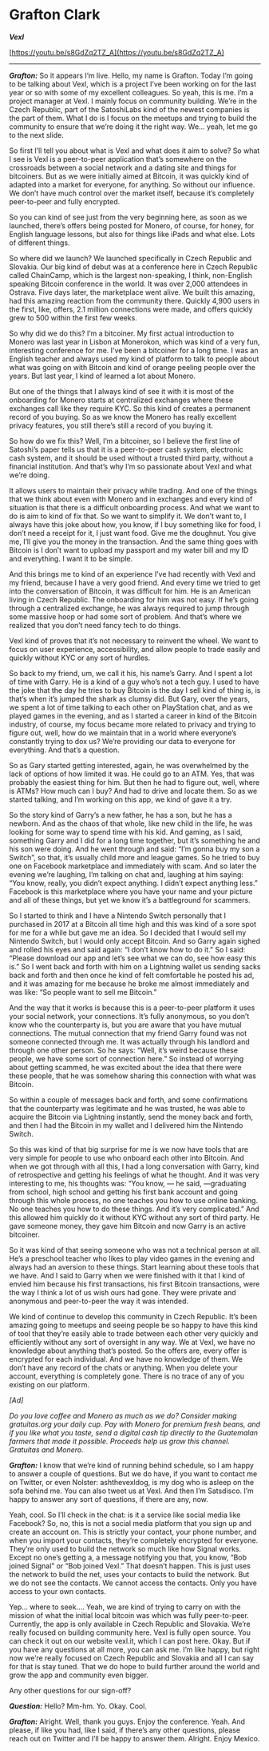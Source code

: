 # Grafton Clark

_**Vexl**_

[https://youtu.be/s8GdZq2TZ_A](https://youtu.be/s8GdZq2TZ_A)

---

_**Grafton:**_ So it appears I’m live. Hello, my name is Grafton. Today I’m going to be talking about Vexl, which is a project I’ve been working on for the last year or so with some of my excellent colleagues. So yeah, this is me. I’m a project manager at Vexl. I mainly focus on community building. We’re in the Czech Republic, part of the SatoshiLabs kind of the newest companies is the part of them. What I do is I focus on the meetups and trying to build the community to ensure that we’re doing it the right way. We... yeah, let me go to the next slide.

So first I’ll tell you about what is Vexl and what does it aim to solve? So what I see is Vexl is a peer-to-peer application that’s somewhere on the crossroads between a social network and a dating site and things for bitcoiners. But as we were initially aimed at Bitcoin, it was quickly kind of adapted into a market for everyone, for anything. So without our influence. We don’t have much control over the market itself, because it’s completely peer-to-peer and fully encrypted.

So you can kind of see just from the very beginning here, as soon as we launched, there’s offers being posted for Monero, of course, for honey, for English language lessons, but also for things like iPads and what else. Lots of different things.

So where did we launch? We launched specifically in Czech Republic and Slovakia. Our big kind of debut was at a conference here in Czech Republic called ChainCamp, which is the largest non-speaking, I think, non-English speaking Bitcoin conference in the world. It was over 2,000 attendees in Ostrava. Five days later, the marketplace went alive. We built this amazing, had this amazing reaction from the community there. Quickly 4,900 users in the first, like, offers, 2.1 million connections were made, and offers quickly grew to 500 within the first few weeks.

So why did we do this? I’m a bitcoiner. My first actual introduction to Monero was last year in Lisbon at Monerokon, which was kind of a very fun, interesting conference for me. I’ve been a bitcoiner for a long time. I was an English teacher and always used my kind of platform to talk to people about what was going on with Bitcoin and kind of orange peeling people over the years. But last year, I kind of learned a lot about Monero.

But one of the things that I always kind of see it with it is most of the onboarding for Monero starts at centralized exchanges where these exchanges call like they require KYC. So this kind of creates a permanent record of you buying. So as we know the Monero has really excellent privacy features, you still there’s still a record of you buying it.

So how do we fix this? Well, I’m a bitcoiner, so I believe the first line of Satoshi’s paper tells us that it is a peer-to-peer cash system, electronic cash system, and it should be used without a trusted third party, without a financial institution. And that’s why I’m so passionate about Vexl and what we’re doing.

It allows users to maintain their privacy while trading. And one of the things that we think about even with Monero and in exchanges and every kind of situation is that there is a difficult onboarding process. And what we want to do is aim to kind of fix that. So we want to simplify it. We don’t want to, I always have this joke about how, you know, if I buy something like for food, I don’t need a receipt for it, I just want food. Give me the doughnut. You give me, I’ll give you the money in the transaction. And the same thing goes with Bitcoin is I don’t want to upload my passport and my water bill and my ID and everything. I want it to be simple.

And this brings me to kind of an experience I’ve had recently with Vexl and my friend, because I have a very good friend. And every time we tried to get into the conversation of Bitcoin, it was difficult for him. He is an American living in Czech Republic. The onboarding for him was not easy. If he’s going through a centralized exchange, he was always required to jump through some massive hoop or had some sort of problem. And that’s where we realized that you don’t need fancy tech to do things.

Vexl kind of proves that it’s not necessary to reinvent the wheel. We want to focus on user experience, accessibility, and allow people to trade easily and quickly without KYC or any sort of hurdles.

So back to my friend, um, we call it his, his name’s Garry. And I spent a lot of time with Garry. He is a kind of a guy who’s not a tech guy. I used to have the joke that the day he tries to buy Bitcoin is the day I sell kind of thing is, is that’s when it’s jumped the shark as clumsy did. But Gary, over the years, we spent a lot of time talking to each other on PlayStation chat, and as we played games in the evening, and as I started a career in kind of the Bitcoin industry, of course, my focus became more related to privacy and trying to figure out, well, how do we maintain that in a world where everyone’s constantly trying to dox us? We’re providing our data to everyone for everything. And that’s a question.

So as Gary started getting interested, again, he was overwhelmed by the lack of options of how limited it was. He could go to an ATM. Yes, that was probably the easiest thing for him. But then he had to figure out, well, where is ATMs? How much can I buy? And had to drive and locate them. So as we started talking, and I’m working on this app, we kind of gave it a try.

So the story kind of Garry’s a new father, he has a son, but he has a newborn. And as the chaos of that whole, like new child in the life, he was looking for some way to spend time with his kid. And gaming, as I said, something Garry and I did for a long time together, but it’s something he and his son were doing. And he went through and said: “I’m gonna buy my son a Switch”, so that, it’s usually child more and league games. So he tried to buy one on Facebook marketplace and immediately with scam. And so later the evening we’re laughing, I’m talking on chat and, laughing at him saying: “You know, really, you didn’t expect anything. I didn’t expect anything less.” Facebook is this marketplace where you have your name and your picture and all of these things, but yet we know it’s a battleground for scammers.

So I started to think and I have a Nintendo Switch personally that I purchased in 2017 at a Bitcoin all time high and this was kind of a sore spot for me for a while but gave me an idea. So I decided that I would sell my Nintendo Switch, but I would only accept Bitcoin. And so Garry again sighed and rolled his eyes and said again: “I don’t know how to do it.” So I said: “Please download our app and let’s see what we can do, see how easy this is.” So I went back and forth with him on a Lightning wallet us sending sacks back and forth and then once he kind of felt comfortable he posted his ad, and it was amazing for me because he broke me almost immediately and was like: “So people want to sell me Bitcoin.”

And the way that it works is because this is a peer-to-peer platform it uses your social network, your connections. It’s fully anonymous, so you don’t know who the counterparty is, but you are aware that you have mutual connections. The mutual connection that my friend Garry found was not someone connected through me. It was actually through his landlord and through one other person. So he says: “Well, it’s weird because these people, we have some sort of connection here.” So instead of worrying about getting scammed, he was excited about the idea that there were these people, that he was somehow sharing this connection with what was Bitcoin.

So within a couple of messages back and forth, and some confirmations that the counterparty was legitimate and he was trusted, he was able to acquire the Bitcoin via Lightning instantly, send the money back and forth, and then I had the Bitcoin in my wallet and I delivered him the Nintendo Switch.

So this was kind of that big surprise for me is we now have tools that are very simple for people to use who onboard each other into Bitcoin. And when we got through with all this, I had a long conversation with Garry, kind of retrospective and getting his feelings of what he thought. And it was very interesting to me, his thoughts was: “You know, — he said,  —graduating from school, high school and getting his first bank account and going through this whole process, no one teaches you how to use online banking. No one teaches you how to do these things. And it’s very complicated.” And this allowed him quickly do it without KYC without any sort of third party. He gave someone money, they gave him Bitcoin and now Garry is an active bitcoiner.

So it was kind of that seeing someone who was not a technical person at all. He’s a preschool teacher who likes to play video games in the evening and always had an aversion to these things. Start learning about these tools that we have. And I said to Garry when we were finished with it that I kind of envied him because his first transactions, his first Bitcoin transactions, were the way I think a lot of us wish ours had gone. They were private and anonymous and peer-to-peer the way it was intended.

We kind of continue to develop this community in Czech Republic. It’s been amazing going to meetups and seeing people be so happy to have this kind of tool that they’re easily able to trade between each other very quickly and efficiently without any sort of oversight in any way. We at Vexl, we have no knowledge about anything that’s posted. So the offers are, every offer is encrypted for each individual. And we have no knowledge of them. We don’t have any record of the chats or anything. When you delete your account, everything is completely gone. There is no trace of any of you existing on our platform.

_[Ad]_

_Do you love coffee and Monero as much as we do? Consider making gratuitas.org your daily cup. Pay with Monero for premium fresh beans, and if you like what you taste, send a digital cash tip directly to the Guatemalan farmers that made it possible. Proceeds help us grow this channel. Gratuitas and Monero._

_**Grafton:**_ I know that we’re kind of running behind schedule, so I am happy to answer a couple of questions. But we do have, if you want to contact me on Twitter, or even Nolster: ashthevexldog, is my dog who is asleep on the sofa behind me. You can also tweet us at Vexl. And then I’m Satsdisco. I’m happy to answer any sort of questions, if there are any, now.

Yeah, cool. So I’ll check in the chat: is it a service like social media like Facebook? So, no, this is not a social media platform that you sign up and create an account on. This is strictly your contact, your phone number, and when you import your contacts, they’re completely encrypted for everyone. They’re only used to build the network so much like how Signal works. Except no one’s getting a, a message notifying you that, you know, “Bob joined Signal” or “Bob joined Vexl.” That doesn’t happen. This is just uses the network to build the net, uses your contacts to build the network. But we do not see the contacts. We cannot access the contacts. Only you have access to your own contacts.

Yep… where to seek…. Yeah, we are kind of trying to carry on with the mission of what the initial local bitcoin was which was fully peer-to-peer. Currently, the app is only available in Czech Republic and Slovakia. We’re really focused on building community here. Vexl is fully open source. You can check it out on our website vexl.it, which I can post here. Okay. But if you have any questions at all more, you can ask me. I’m like happy, but right now we’re really focused on Czech Republic and Slovakia and all I can say for that is stay tuned. That we do hope to build further around the world and grow the app and community even bigger.

Any other questions for our sign-off?

_**Question:**_ Hello? Mm-hm. Yo. Okay. Cool.

_**Grafton:**_ Alright. Well, thank you guys. Enjoy the conference. Yeah. And please, if like you had, like I said, if there’s any other questions, please reach out on Twitter and I’ll be happy to answer them. Alright. Enjoy Mexico.
